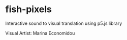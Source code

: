 # fish-pixels
Interactive sound to visual translation using p5.js library

Visual Artist: Marina Economidou